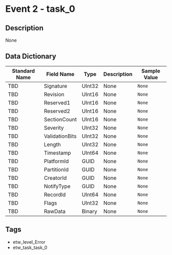# Event 2 - task_0

## Description
None

## Data Dictionary
|Standard Name|Field Name|Type|Description|Sample Value|
|---|---|---|---|---|
|TBD|Signature|UInt32|None|`None`|
|TBD|Revision|UInt16|None|`None`|
|TBD|Reserved1|UInt16|None|`None`|
|TBD|Reserved2|UInt16|None|`None`|
|TBD|SectionCount|UInt16|None|`None`|
|TBD|Severity|UInt32|None|`None`|
|TBD|ValidationBits|UInt32|None|`None`|
|TBD|Length|UInt32|None|`None`|
|TBD|Timestamp|UInt64|None|`None`|
|TBD|PlatformId|GUID|None|`None`|
|TBD|PartitionId|GUID|None|`None`|
|TBD|CreatorId|GUID|None|`None`|
|TBD|NotifyType|GUID|None|`None`|
|TBD|RecordId|UInt64|None|`None`|
|TBD|Flags|UInt32|None|`None`|
|TBD|RawData|Binary|None|`None`|

## Tags
* etw_level_Error
* etw_task_task_0